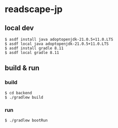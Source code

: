 # readscape-jp

## local dev

```
$ asdf install java adoptopenjdk-21.0.5+11.0.LTS
$ asdf local java adoptopenjdk-21.0.5+11.0.LTS
$ asdf install gradle 8.11
$ asdf local gradle 8.11

```

## build & run

### build

```
$ cd backend
$ ./gradlew build
```

### run

```
$ ./gradlew bootRun
```
